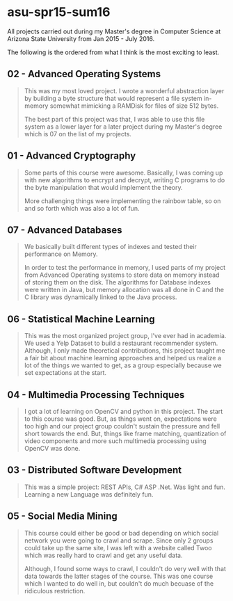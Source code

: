# asu-spr15-sum16
All projects carried out during my Master's degree in Computer Science at Arizona State University from Jan 2015 - July 2016.

The following is the ordered from what I think is the most exciting to least.

## 02 - Advanced Operating Systems
> This was my most loved project. I wrote a wonderful abstraction layer by building a byte structure that would represent a file system in-memory somewhat mimicking a RAMDisk for files of size 512 bytes. 
> 
> The best part of this project was that, I was able to use this file system as a lower layer for a later project during my Master's degree which is 07 on the list of my projects.

## 01 - Advanced Cryptography
> Some parts of this course were awesome. Basically, I was coming up with new algorithms to encrypt and decrypt, writing C programs to do the byte manipulation that would implement the theory. 
> 
> More challenging things were implementing the rainbow table, so on and so forth which was also a lot of fun.

## 07 - Advanced Databases
> We basically built different types of indexes and tested their performance on Memory.
> 
> In order to test the performance in memory, I used parts of my project from Advanced Operating systems to store data on memory instead of storing them on the disk. The algorithms for Database indexes were written in Java, but memory allocation was all done in C and the C library was dynamically linked to the Java process.

## 06 - Statistical Machine Learning
> This was the most organized project group, I've ever had in academia. We used a Yelp Dataset to build a restaurant recommender system. Although, I only made theoretical contributions, this project taught me a fair bit about machine learning approaches and helped us realize a lot of the things we wanted to get, as a group especially because we set expectations at the start.

## 04 - Multimedia Processing Techniques
> I got a lot of learning on OpenCV and python in this project. The start to this course was good. But, as things went on, expectations were too high and our project group couldn't sustain the pressure and fell short towards the end.
> But, things like frame matching, quantization of video components and more such multimedia processing using OpenCV was done.

## 03 - Distributed Software Development
> This was a simple project: REST APIs, C# ASP .Net. Was light and fun. Learning a new Language was definitely fun.

## 05 - Social Media Mining
> This course could either be good or bad depending on which social network you were going to crawl and scrape. Since only 2 groups could take up the same site, I was left with a website called Twoo which was really hard to crawl and get any useful data.
> 
> Although, I found some ways to crawl, I couldn't do very well with that data towards the latter stages of the course. This was one course which I wanted to do well in, but couldn't do much becuase of the ridiculous restriction.



